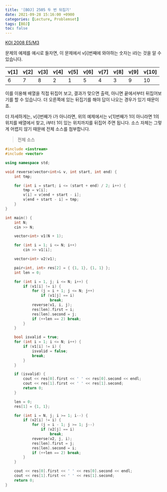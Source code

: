 ```yaml
---
title: '[BOJ] 2505 두 번 뒤집기'
date: 2021-09-28 15:16:00 +0900
categories: [Lecture, Problemset]
tags: [BOJ]
toc: false
---
```


[KOI 2008 E5/M3](https://www.acmicpc.net/problem/2505)

문제의 예제를 예시로 들자면, 이 문제에서 v\[i\]번째에 와야하는 숫자는 i라는 것을 알 수 있습니다.

| v\[1\] | v\[2\] | v\[3\] | v\[4\] | v\[5\] | v\[6\] | v\[7\] | v\[8\] | v\[9\] | v\[10\] |
| --- | --- | --- | --- | --- | --- | --- | --- | --- | --- |
| 6 | 7 | 8 | 2 | 1 | 5 | 4 | 3 | 9 | 10 |

이를 이용해 배열을 직접 뒤집어 보고, 결과가 맞으면 출력, 아니면 끝에서부터 뒤집어보기를 할 수 있습니다. 더 오른쪽에 있는 뒤집기를 해야 답이 나오는 경우가 있기 때문이죠.

더 자세하게는, v\[i\]번째가 i가 아니라면, 위의 예제에서는 v\[1\]번째가 1이 아니라면 1의 위치를 배열에서 찾고, i부터 1이 있는 위치까지를 뒤집어 주면 됩니다. 소스 자체는 그렇게 어렵지 않기 때문에 전체 소스를 첨부합니다.

> 전체 소스

```cpp
#include <iostream>
#include <vector>

using namespace std;

void reverse(vector<int>& v, int start, int end) {
	int tmp;

	for (int i = start; i <= (start + end) / 2; i++) {
		tmp = v[i];
		v[i] = v[end + start - i];
		v[end + start - i] = tmp;
	}
}

int main() {
	int N;
	cin >> N;

	vector<int> v1(N + 1);

	for (int i = 1; i <= N; i++)
		cin >> v1[i];

	vector<int> v2(v1);

	pair<int, int> res[2] = { {1, 1}, {1, 1} };
	int len = 0;

	for (int i = 1, j; i <= N; i++) {
		if (v1[i] != i) {
			for (j = i + 1; j <= N; j++)
				if (v1[j] == i)
					break;
			reverse(v1, i, j);
			res[len].first = i;
			res[len].second = j;
			if (++len == 2) break;
		}
	}

	bool isvalid = true;
	for (int i = 1; i <= N; i++) {
		if (v1[i] != i) {
			isvalid = false;
			break;
		}
	}

	if (isvalid) {
		cout << res[0].first << ' ' << res[0].second << endl;
		cout << res[1].first << ' ' << res[1].second;
		return 0;
	}

	len = 0;
	res[1] = {1, 1};

	for (int i = N, j; i >= 1; i--) {
		if (v2[i] != i) {
			for (j = i - 1; j >= 1; j--)
				if (v2[j] == i)
					break;
			reverse(v2, j, i);
			res[len].first = j;
			res[len].second = i;
			if (++len == 2) break;
		}
	}

	cout << res[0].first << ' ' << res[0].second << endl;
	cout << res[1].first << ' ' << res[1].second;
	return 0;
}
```